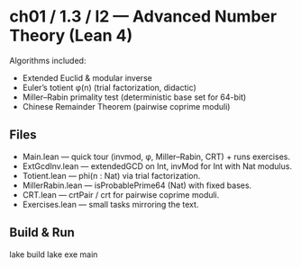 # ch01 / 1.3 / l2 — Advanced Number Theory (Lean 4)

Algorithms included:
- Extended Euclid & modular inverse
- Euler’s totient φ(n) (trial factorization, didactic)
- Miller–Rabin primality test (deterministic base set for 64-bit)
- Chinese Remainder Theorem (pairwise coprime moduli)

## Files
- Main.lean — quick tour (invmod, φ, Miller–Rabin, CRT) + runs exercises.
- ExtGcdInv.lean — extendedGCD on Int, invMod for Int with Nat modulus.
- Totient.lean — phi(n : Nat) via trial factorization.
- MillerRabin.lean — isProbablePrime64 (Nat) with fixed bases.
- CRT.lean — crtPair / crt for pairwise coprime moduli.
- Exercises.lean — small tasks mirroring the text.

## Build & Run
lake build
lake exe main